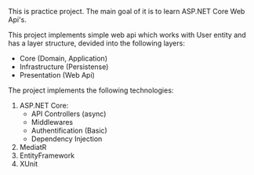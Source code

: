 This is practice project. The main goal of it is to learn ASP.NET Core Web Api's.

This project implements simple web api which works with User entity and has a layer structure, devided into the following layers:
- Core (Domain, Application)
- Infrastructure (Persistense)
- Presentation (Web Api)

The project implements the following technologies:

1. ASP.NET Core:
    - API Controllers (async)
    - Middlewares
    - Authentification (Basic)
    - Dependency Injection
2. MediatR
3. EntityFramework
4. XUnit
